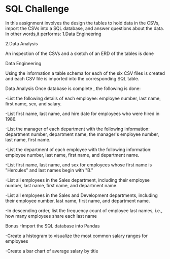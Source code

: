 # SQL Challenge

In this assignment involves the design the tables to hold data in the CSVs, import the CSVs into a SQL database, and answer questions about the data. In other words,it performs:
1.Data Engineering

2.Data Analysis

An inspection of the CSVs and a sketch of an ERD of the tables is done

Data Engineering


Using the information a table schema for each of the six CSV files is created and each CSV file is imported into the corresponding SQL table. 



Data Analysis
Once database is complete , the following is done:


-List the following details of each employee: employee number, last name, first name, sex, and salary.


-List first name, last name, and hire date for employees who were hired in 1986.


-List the manager of each department with the following information: department number, department name, the manager's employee number, last name, first name.


-List the department of each employee with the following information: employee number, last name, first name, and department name.


-List first name, last name, and sex for employees whose first name is "Hercules" and last names begin with "B."


-List all employees in the Sales department, including their employee number, last name, first name, and department name.


-List all employees in the Sales and Development departments, including their employee number, last name, first name, and department name.


-In descending order, list the frequency count of employee last names, i.e., how many employees share each last name

Bonus 
-Import the SQL database into Pandas

-Create a histogram to visualize the most common salary ranges for employees

-Create a bar chart of average salary by title